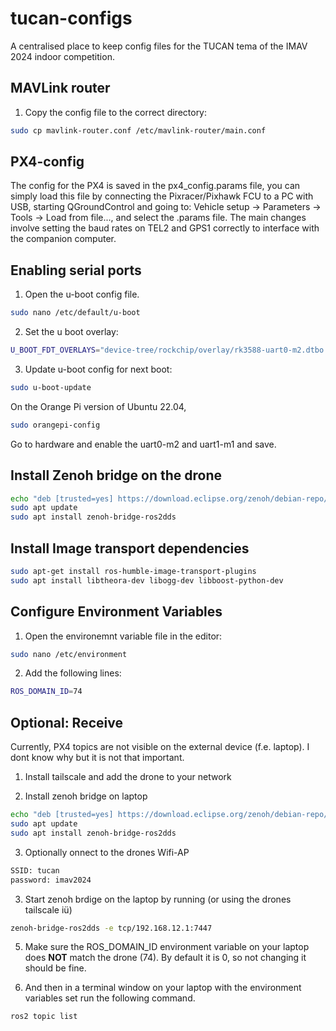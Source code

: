 # tucan-configs

A centralised place to keep config files for the TUCAN tema of the IMAV 2024 indoor competition.

## MAVLink router

1. Copy the config file to the correct directory:


```sh
sudo cp mavlink-router.conf /etc/mavlink-router/main.conf
```


## PX4-config

The config for the PX4 is saved in the px4_config.params file, you can simply load this file by connecting the Pixracer/Pixhawk FCU to a PC with USB, starting QGroundControl and going to:
Vehicle setup -> Parameters -> Tools -> Load from file..., and select the .params file. The main changes involve setting the baud rates on TEL2 and GPS1 correctly to interface with the companion computer.


## Enabling serial ports

1. Open the u-boot config file.
```sh
sudo nano /etc/default/u-boot
```

2. Set the u boot overlay:
```sh
U_BOOT_FDT_OVERLAYS="device-tree/rockchip/overlay/rk3588-uart0-m2.dtbo device-tree/rockchip/overlay/rk3588-uart1-m1.dtbo"
```

3. Update u-boot config for next boot:
```sh
sudo u-boot-update
```

On the Orange Pi version of Ubuntu 22.04, 
```sh
sudo orangepi-config
```
Go to hardware and enable the uart0-m2 and uart1-m1 and save.

## Install Zenoh bridge on the drone

```sh
echo "deb [trusted=yes] https://download.eclipse.org/zenoh/debian-repo/ /" | sudo tee -a /etc/apt/sources.list > /dev/null
sudo apt update
sudo apt install zenoh-bridge-ros2dds
```

## Install Image transport dependencies
```sh
sudo apt-get install ros-humble-image-transport-plugins
sudo apt install libtheora-dev libogg-dev libboost-python-dev
```

## Configure Environment Variables
1. Open the environemnt variable file in the editor:
```sh
sudo nano /etc/environment
```

2. Add the following lines:
```sh
ROS_DOMAIN_ID=74
```


## Optional: Receive
Currently, PX4 topics are not visible on the external device (f.e. laptop). I dont know why but it is not that important.

1. Install tailscale and add the drone to your network

2. Install zenoh bridge on laptop

```sh
echo "deb [trusted=yes] https://download.eclipse.org/zenoh/debian-repo/ /" | sudo tee -a /etc/apt/sources.list > /dev/null
sudo apt update
sudo apt install zenoh-bridge-ros2dds
```

3. Optionally onnect to the drones Wifi-AP
```sh
SSID: tucan
password: imav2024
```

3. Start zenoh brdige on the laptop by running (or using the drones tailscale iü)
```sh
zenoh-bridge-ros2dds -e tcp/192.168.12.1:7447
```

5. Make sure the ROS_DOMAIN_ID environment variable on your laptop does **NOT** match the drone (74). By default it is 0, so not changing it should be fine.

5. And then in a terminal window on your laptop with the environment variables set run the following command.
```sh
ros2 topic list
```
